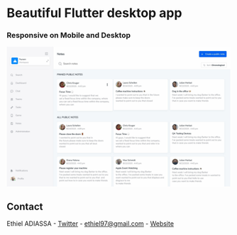 # Beautiful Flutter desktop app

### Responsive on Mobile and Desktop

![Demo Image](https://github.com/Ethiel97/flutter_desktop_notes_app/blob/master/assets/images/demo.jpg)

## Contact

Ethiel ADIASSA - [Twitter](https://www.twitter.com/enthusiastDev) - ethiel97@gmail.com - [Website](https://ethieladiassa.me)

